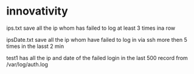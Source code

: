 # innovativity

ips.txt save all the ip whom has failed to log at least 3 times ina row

ipsDate.txt save all the ip whom have failed to log in via ssh more then 5 times in the lasst 2 min

test1 has all the ip and date of the failed login in the last 500 record from /var/log/auth.log
